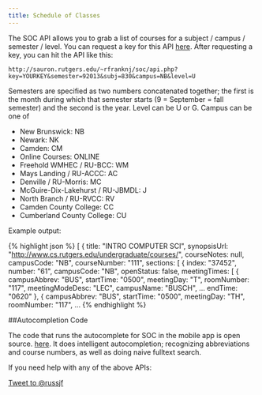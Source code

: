 ```yaml
---
title: Schedule of Classes
---
```

The SOC API allows you to grab a list of courses for a subject / campus /
semester / level.  You can request a key for this API
[here](http://sauron.rutgers.edu/~rfranknj/soc/key.php). After requesting a key,
you can hit the API like this:

	http://sauron.rutgers.edu/~rfranknj/soc/api.php?key=YOURKEY&semester=92013&subj=830&campus=NB&level=U

Semesters are specified as two numbers concatenated together; the first is the
month during which that semester starts (9 = September = fall semester) and the
second is the year. Level can be U or G. Campus can be one of

- New Brunswick: NB
- Newark: NK
- Camden: CM
- Online Courses: ONLINE
- Freehold WMHEC / RU-BCC: WM
- Mays Landing / RU-ACCC: AC
- Denville / RU-Morris: MC
- McGuire-Dix-Lakehurst / RU-JBMDL: J
- North Branch / RU-RVCC: RV
- Camden County College: CC
- Cumberland County College: CU


Example output:

{% highlight json %}
[
{
title: "INTRO COMPUTER SCI",
synopsisUrl: "http://www.cs.rutgers.edu/undergraduate/courses/",
courseNotes: null,
campusCode: "NB",
courseNumber: "111",
sections: [
  {
	index: "37452",
	number: "61",
	campusCode: "NB",
	openStatus: false,
	meetingTimes: [
	  {
		campusAbbrev: "BUS",
		startTime: "0500",
		meetingDay: "T",
		roomNumber: "117",
		meetingModeDesc: "LEC",
		campusName: "BUSCH",
		...
		endTime: "0620"
	  },
	  {
		campusAbbrev: "BUS",
		startTime: "0500",
		meetingDay: "TH",
		roomNumber: "117",
...
{% endhighlight %}

##Autocompletion Code

The code that runs the autocomplete for SOC in the mobile app is open source.
[here](https://github.com/oss/socindex). It does intelligent autocompletion;
recognizing abbreviations and course numbers, as well as doing naive fulltext
search.

If you need help with any of the above APIs:

<a href="https://twitter.com/intent/tweet?screen_name=russjf" class="twitter-mention-button" data-size="large" data-related="russjf">Tweet to @russjf</a>
<script>!function(d,s,id){var js,fjs=d.getElementsByTagName(s)[0];if(!d.getElementById(id)){js=d.createElement(s);js.id=id;js.src="//platform.twitter.com/widgets.js";fjs.parentNode.insertBefore(js,fjs);}}(document,"script","twitter-wjs");</script>
